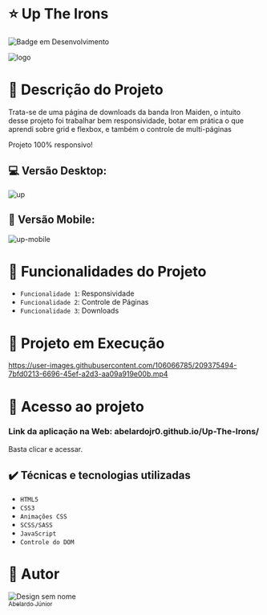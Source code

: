 # :star: Up The Irons

![Badge em Desenvolvimento](http://img.shields.io/static/v1?label=STATUS&message=EM%20DESENVOLVIMENTO&color=GREEN&style=for-the-badge)

![logo](https://user-images.githubusercontent.com/106066785/209374293-4c320655-6d2d-499c-a80c-bc8df23e7765.png)



# :door: Descrição do Projeto

Trata-se de uma página de downloads da banda Iron Maiden, o intuito desse projeto foi trabalhar bem responsividade, botar em prática o que aprendi sobre grid e flexbox, e também o controle de multi-páginas 


Projeto 100% responsivo!

##  :computer:  Versão Desktop:
![up](https://user-images.githubusercontent.com/106066785/209374745-da485e7a-e77e-4f3d-b241-464d39edb676.png)



## :iphone: Versão Mobile:
![up-mobile](https://user-images.githubusercontent.com/106066785/209374714-09ec4842-f54b-4563-85f3-fd71b7674f7e.png)


# :hammer: Funcionalidades do Projeto

- `Funcionalidade 1`: Responsividade
- `Funcionalidade 2`: Controle de Páginas
- `Funcionalidade 3`: Downloads


# :pushpin: Projeto em Execução



https://user-images.githubusercontent.com/106066785/209375494-7bfd0213-6696-45ef-a2d3-aa09a919e00b.mp4




# 📁 Acesso ao projeto

### Link da aplicação na Web: abelardojr0.github.io/Up-The-Irons/

Basta clicar e acessar.

## ✔️ Técnicas e tecnologias utilizadas

- ``HTML5``
- ``CSS3``
- ``Animações CSS``
- ``SCSS/SASS``
- ``JavaScript``
- ``Controle do DOM``

# :boy: Autor
![Design sem nome](https://user-images.githubusercontent.com/106066785/209356927-d0162605-f53a-4d25-badc-7504c22785ef.png)
[<br><sub>Abelardo Júnior</sub>](https://www.linkedin.com/in/abelardo-junior/) 

